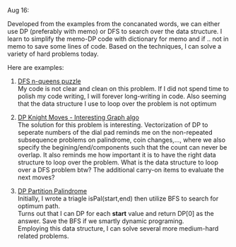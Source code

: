 Aug 16:

Developed from the examples from the concanated words, we can either use DP (preferably with memo) or DFS to search over the data structure. I learn to simplify the memo-DP code with dictionary for memo and if .. not in memo to save some lines of code. Based on the techniques, I can solve a variety of hard problems today.

Here are examples:

1. [DFS n-queens puzzle](https://leetcode.com/problems/n-queens/submissions/)   
My code is not clear and clean on this problem. If I did not spend time to polish my code writing, I will forever long-writing in code.
Also seeming that the data structure I use to loop over the problem is not optimum

2. [DP Knight Moves - Interesting Graph algo](https://leetcode.com/problems/knight-dialer/submissions/)   
The solution for this problem is interesting. Vectorization of DP to seperate numbers of the dial pad reminds me on the non-repeated subsequence problems on palindrome, coin changes,..., where we also specify the begining/end/components such that the count can never be overlap. It also reminds me how important it is to have the right data structure to loop over the problem. What is the data structure to loop over a DFS problem btw? The additional carry-on items to evaluate the next moves?

3. [DP Partition Palindrome](https://leetcode.com/problems/palindrome-partitioning-ii/)   
Initially, I wrote a triagle isPal(start,end) then utilize BFS to search for optimum path.   
Turns out that I can DP for each **start** value and return DP[0] as the answer. Save the BFS if we smartly dynamic programing.   
Employing this data structure, I can solve several more medium-hard related problems.
